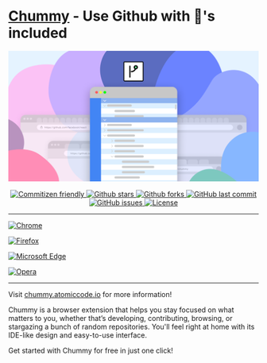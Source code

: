 # [Chummy](https://www.chummy.atomiccode.io) - Use Github with 🔋's included

![splash](extension/public/social/social1200_628.png)

<p align="center">
  <a href="http://commitizen.github.io/cz-cli/">  
    <img alt="Commitizen friendly" src="https://img.shields.io/badge/commitizen-friendly-brightgreen.svg?style=flat-square" />
  </a>
  <a href="">  
    <img alt="Github stars" src="https://img.shields.io/github/stars/AtomicCodeLabs/chummy?style=flat-square" />
  </a>
  <a href="">
    <img alt="Github forks" src="https://img.shields.io/github/forks/AtomicCodeLabs/chummy?style=flat-square" />
  </a>
  <a href="">
    <img alt="GitHub last commit" src="https://img.shields.io/github/last-commit/AtomicCodeLabs/chummy?style=flat-square" />
  </a>
  <a href="">
    <img alt="GitHub issues" src="https://img.shields.io/github/issues/AtomicCodeLabs/chummy?style=flat-square" />
  </a>
  <a href="">
    <img alt="License" src="https://img.shields.io/github/license/AtomicCodeLabs/chummy?style=flat-square" />
  </a>
</p>

---

[![Chrome](https://img.shields.io/badge/download-chrome-4C8BF5?style=for-the-badge&logo=google-chrome)](https://chrome.google.com/webstore/detail/chummy/ocmdenamdoeigigibgjfnconlhpekfgb)

[![Firefox](https://img.shields.io/badge/download-firefox-ff9400?style=for-the-badge&logo=firefox)](https://addons.mozilla.org/en-US/firefox/addon/chummy/)

[![Microsoft Edge](https://img.shields.io/badge/download-edge-3277BC?style=for-the-badge&logo=microsoft-edge)](https://microsoftedge.microsoft.com/addons/detail/bpobpfbpikaikajipjoaoiijnkjikpfe)

[![Opera](https://img.shields.io/badge/download-opera-FF1B2D?style=for-the-badge&logo=opera)](https://addons.opera.com/en/extensions/details/chummy/)

---

Visit [chummy.atomiccode.io](https://www.chummy.atomiccode.io) for more information!

Chummy is a browser extension that helps you stay focused on what matters to you, whether that’s developing, contributing, browsing, or stargazing a bunch of random repositories. You'll feel right at home with its IDE-like design and easy-to-use interface.

Get started with Chummy for free in just one click!
